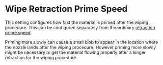 Wipe Retraction Prime Speed
====
This setting configures how fast the material is primed after the wiping procedure. This can be configured separately from the ordinary [retraction prime speed](retraction_prime_speed.md).

Priming more slowly can cause a small blob to appear in the location where the nozzle lands after the wiping procedure. However priming more slowly might be necessary to get the material flowing properly after a longer retraction for the wiping procedure.